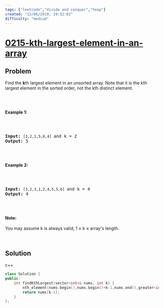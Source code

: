 ```yaml
---
tags: ["leetcode","divide and conquer","heap"]
created: "12/06/2019, 19:32:02"
difficulty: "medium"
---
```


# [0215-kth-largest-element-in-an-array](https://leetcode.com/problems/kth-largest-element-in-an-array/)

## Problem
<div><p>Find the <strong>k</strong>th largest element in an unsorted array. Note that it is the kth largest element in the sorted order, not the kth distinct element.</p><br><br><p><strong>Example 1:</strong></p><br><br><pre><strong>Input:</strong> <code>[3,2,1,5,6,4] </code>and k = 2<br><strong>Output:</strong> 5<br></pre><br><br><p><strong>Example 2:</strong></p><br><br><pre><strong>Input:</strong> <code>[3,2,3,1,2,4,5,5,6] </code>and k = 4<br><strong>Output:</strong> 4</pre><br><br><p><strong>Note: </strong><br><br>You may assume k is always valid, 1 ≤ k ≤ array's length.</p><br></div>

## Solution

c++
```c++
class Solution {
public:
    int findKthLargest(vector<int>& nums, int k) {
        nth_element(nums.begin(),nums.begin()+k-1,nums.end(),greater<int>());
        return nums[k-1];
    }
};
​
​
```
